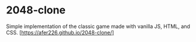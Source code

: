 # 2048-clone

Simple implementation of the classic game made with vanilla JS, HTML, and CSS.
[https://afer226.github.io/2048-clone/] 
